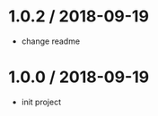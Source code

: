 1.0.2 / 2018-09-19
==================

* change readme

1.0.0 / 2018-09-19
==================

* init project